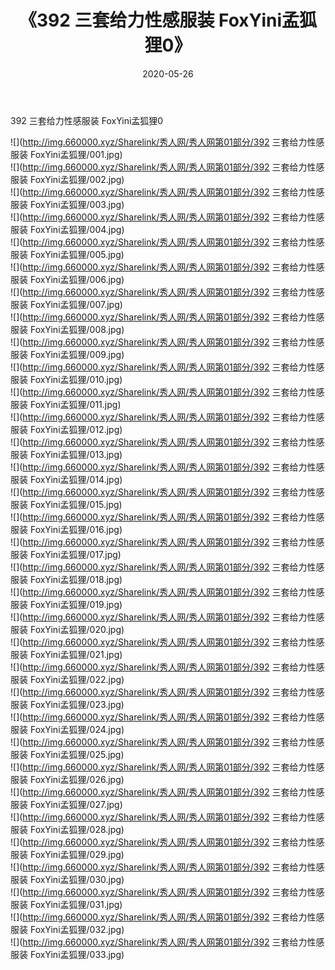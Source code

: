 ﻿---
layout: post
title:  《392 三套给力性感服装 FoxYini孟狐狸0》
date:   2020-05-26
img: http://img.660000.xyz/Sharelink/秀人网/秀人网第01部分/392 三套给力性感服装 FoxYini孟狐狸0/000.jpg
categories: [美女, 清纯, 唯美]
---

392 三套给力性感服装 FoxYini孟狐狸0

  ![](http://img.660000.xyz/Sharelink/秀人网/秀人网第01部分/392 三套给力性感服装 FoxYini孟狐狸/001.jpg) <br> ![](http://img.660000.xyz/Sharelink/秀人网/秀人网第01部分/392 三套给力性感服装 FoxYini孟狐狸/002.jpg) <br> ![](http://img.660000.xyz/Sharelink/秀人网/秀人网第01部分/392 三套给力性感服装 FoxYini孟狐狸/003.jpg) <br> ![](http://img.660000.xyz/Sharelink/秀人网/秀人网第01部分/392 三套给力性感服装 FoxYini孟狐狸/004.jpg) <br> ![](http://img.660000.xyz/Sharelink/秀人网/秀人网第01部分/392 三套给力性感服装 FoxYini孟狐狸/005.jpg) <br> ![](http://img.660000.xyz/Sharelink/秀人网/秀人网第01部分/392 三套给力性感服装 FoxYini孟狐狸/006.jpg) <br> ![](http://img.660000.xyz/Sharelink/秀人网/秀人网第01部分/392 三套给力性感服装 FoxYini孟狐狸/007.jpg) <br> ![](http://img.660000.xyz/Sharelink/秀人网/秀人网第01部分/392 三套给力性感服装 FoxYini孟狐狸/008.jpg) <br> ![](http://img.660000.xyz/Sharelink/秀人网/秀人网第01部分/392 三套给力性感服装 FoxYini孟狐狸/009.jpg) <br> ![](http://img.660000.xyz/Sharelink/秀人网/秀人网第01部分/392 三套给力性感服装 FoxYini孟狐狸/010.jpg) <br> ![](http://img.660000.xyz/Sharelink/秀人网/秀人网第01部分/392 三套给力性感服装 FoxYini孟狐狸/011.jpg) <br> ![](http://img.660000.xyz/Sharelink/秀人网/秀人网第01部分/392 三套给力性感服装 FoxYini孟狐狸/012.jpg) <br> ![](http://img.660000.xyz/Sharelink/秀人网/秀人网第01部分/392 三套给力性感服装 FoxYini孟狐狸/013.jpg) <br> ![](http://img.660000.xyz/Sharelink/秀人网/秀人网第01部分/392 三套给力性感服装 FoxYini孟狐狸/014.jpg) <br> ![](http://img.660000.xyz/Sharelink/秀人网/秀人网第01部分/392 三套给力性感服装 FoxYini孟狐狸/015.jpg) <br> ![](http://img.660000.xyz/Sharelink/秀人网/秀人网第01部分/392 三套给力性感服装 FoxYini孟狐狸/016.jpg) <br> ![](http://img.660000.xyz/Sharelink/秀人网/秀人网第01部分/392 三套给力性感服装 FoxYini孟狐狸/017.jpg) <br> ![](http://img.660000.xyz/Sharelink/秀人网/秀人网第01部分/392 三套给力性感服装 FoxYini孟狐狸/018.jpg) <br> ![](http://img.660000.xyz/Sharelink/秀人网/秀人网第01部分/392 三套给力性感服装 FoxYini孟狐狸/019.jpg) <br> ![](http://img.660000.xyz/Sharelink/秀人网/秀人网第01部分/392 三套给力性感服装 FoxYini孟狐狸/020.jpg) <br> ![](http://img.660000.xyz/Sharelink/秀人网/秀人网第01部分/392 三套给力性感服装 FoxYini孟狐狸/021.jpg) <br> ![](http://img.660000.xyz/Sharelink/秀人网/秀人网第01部分/392 三套给力性感服装 FoxYini孟狐狸/022.jpg) <br> ![](http://img.660000.xyz/Sharelink/秀人网/秀人网第01部分/392 三套给力性感服装 FoxYini孟狐狸/023.jpg) <br> ![](http://img.660000.xyz/Sharelink/秀人网/秀人网第01部分/392 三套给力性感服装 FoxYini孟狐狸/024.jpg) <br> ![](http://img.660000.xyz/Sharelink/秀人网/秀人网第01部分/392 三套给力性感服装 FoxYini孟狐狸/025.jpg) <br> ![](http://img.660000.xyz/Sharelink/秀人网/秀人网第01部分/392 三套给力性感服装 FoxYini孟狐狸/026.jpg) <br> ![](http://img.660000.xyz/Sharelink/秀人网/秀人网第01部分/392 三套给力性感服装 FoxYini孟狐狸/027.jpg) <br> ![](http://img.660000.xyz/Sharelink/秀人网/秀人网第01部分/392 三套给力性感服装 FoxYini孟狐狸/028.jpg) <br> ![](http://img.660000.xyz/Sharelink/秀人网/秀人网第01部分/392 三套给力性感服装 FoxYini孟狐狸/029.jpg) <br> ![](http://img.660000.xyz/Sharelink/秀人网/秀人网第01部分/392 三套给力性感服装 FoxYini孟狐狸/030.jpg) <br> ![](http://img.660000.xyz/Sharelink/秀人网/秀人网第01部分/392 三套给力性感服装 FoxYini孟狐狸/031.jpg) <br> ![](http://img.660000.xyz/Sharelink/秀人网/秀人网第01部分/392 三套给力性感服装 FoxYini孟狐狸/032.jpg) <br> ![](http://img.660000.xyz/Sharelink/秀人网/秀人网第01部分/392 三套给力性感服装 FoxYini孟狐狸/033.jpg) <br>